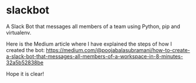 # slackbot
A Slack Bot that messages all members of a team using Python, pip and virtualenv. 

Here is the Medium article where I have explained the steps of how I created the bot: https://medium.com/@poojabalasubramani/how-to-create-a-slack-bot-that-messages-all-members-of-a-workspace-in-8-minutes-32a5b52838be

Hope it is clear!
